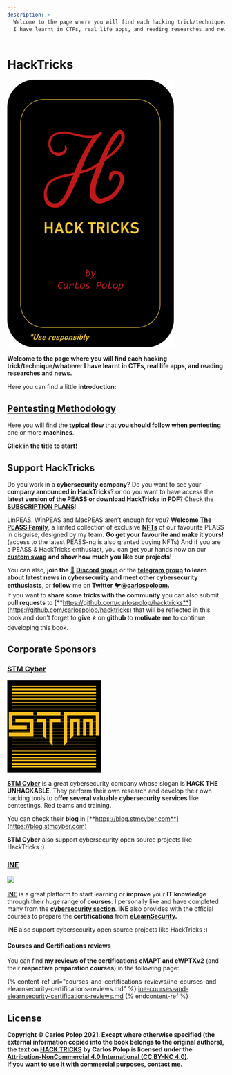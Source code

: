 ```yaml
---
description: >-
  Welcome to the page where you will find each hacking trick/technique/whatever
  I have learnt in CTFs, real life apps, and reading researches and news.
---
```


# HackTricks

![](.gitbook/assets/p.png)

**Welcome to the page where you will find each hacking trick/technique/whatever I have learnt in CTFs, real life apps, and reading researches and news.**

Here you can find a little **introduction:**

## [**Pentesting Methodology**](pentesting-methodology.md)

Here you will find the **typical flow** that **you should follow when pentesting** one or more **machines**.

**Click in the title to start!**

## Support HackTricks

Do you work in a **cybersecurity company**? Do you want to see your **company announced in HackTricks**? or do you want to have access the **latest version of the PEASS or download HackTricks in PDF**? Check the [**SUBSCRIPTION PLANS**](https://github.com/sponsors/carlospolop)!

LinPEAS, WinPEAS and MacPEAS aren’t enough for you? **Welcome** [**The PEASS Family**](https://opensea.io/collection/the-peass-family), a limited collection of exclusive [**NFTs**](https://opensea.io/collection/the-peass-family) of our favourite PEASS in disguise, designed by my team. **Go get your favourite and make it yours!** (access to the latest PEASS-ng is also granted buying NFTs) And if you are a PEASS & HackTricks enthusiast, you can get your hands now on our [**custom swag**](https://peass.creator-spring.com) **and show how much you like our projects!**

You can also, **join the** [**💬**](https://emojipedia.org/speech-balloon/) [**Discord group**](https://discord.gg/hRep4RUj7f) or the [**telegram group**](https://t.me/peass) **to learn about latest news in cybersecurity and meet other cybersecurity enthusiasts**, or **follow** me on **Twitter** [**🐦**](https://github.com/carlospolop/hacktricks/tree/7af18b62b3bdc423e11444677a6a73d4043511e9/\[https:/emojipedia.org/bird/README.md)[**@carlospolopm**](https://twitter.com/carlospolopm)**.**\
If you want to **share some tricks with the community** you can also submit **pull requests** to [**https://github.com/carlospolop/hacktricks**](https://github.com/carlospolop/hacktricks) that will be reflected in this book and don't forget to **give ⭐** on **github** to **motivate** **me** to continue developing this book.

## Corporate Sponsors

### [STM Cyber](https://www.stmcyber.com)

![](<.gitbook/assets/image (642) (1) (1).png>)

[**STM Cyber**](https://www.stmcyber.com) is a great cybersecurity company whose slogan is **HACK THE UNHACKABLE**. They perform their own research and develop their own hacking tools to **offer several valuable cybersecurity services** like pentestings, Red teams and training.

You can check their **blog** in [**https://blog.stmcyber.com**](https://blog.stmcyber.com)

**STM Cyber** also support cybersecurity open source projects like HackTricks :)

### [**INE**](https://ine.com)

![](<.gitbook/assets/INE\_Logo (3).jpg>)

[**INE**](https://ine.com) is a great platform to start learning or **improve** your **IT knowledge** through their huge range of **courses**. I personally like and have completed many from the [**cybersecurity section**](https://ine.com/pages/cybersecurity). **INE** also provides with the official courses to prepare the **certifications** from [**eLearnSecurity**](https://elearnsecurity.com)**.**

**INE** also support cybersecurity open source projects like HackTricks :)

#### **Courses and Certifications reviews**

You can find **my reviews of the certifications eMAPT and eWPTXv2** (and their **respective preparation courses**) in the following page:

{% content-ref url="courses-and-certifications-reviews/ine-courses-and-elearnsecurity-certifications-reviews.md" %}
[ine-courses-and-elearnsecurity-certifications-reviews.md](courses-and-certifications-reviews/ine-courses-and-elearnsecurity-certifications-reviews.md)
{% endcontent-ref %}

## License

**Copyright © Carlos Polop 2021. Except where otherwise specified (the external information copied into the book belongs to the original authors), the text on** [**HACK TRICKS**](https://github.com/carlospolop/hacktricks) **by Carlos Polop is licensed under the**[ **Attribution-NonCommercial 4.0 International (CC BY-NC 4.0)**](https://creativecommons.org/licenses/by-nc/4.0/)**.**\
**If you want to use it with commercial purposes, contact me.**
